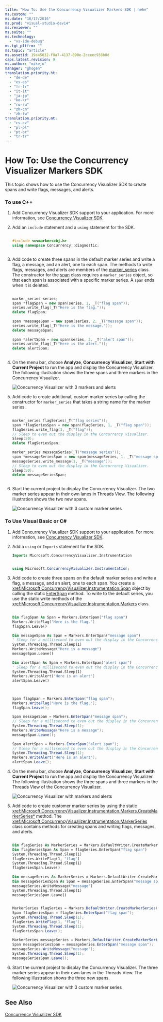 ```yaml
---
title: "How To: Use the Concurrency Visualizer Markers SDK | hehe"
ms.custom: ""
ms.date: "10/17/2016"
ms.prod: "visual-studio-dev14"
ms.reviewer: ""
ms.suite: ""
ms.technology: 
  - "vs-ide-debug"
ms.tgt_pltfrm: ""
ms.topic: "article"
ms.assetid: 19a45032-f8a7-4137-890e-2ceeec938b8d
caps.latest.revision: 9
ms.author: "mikejo"
manager: "ghogen"
translation.priority.ht: 
  - "de-de"
  - "es-es"
  - "fr-fr"
  - "it-it"
  - "ja-jp"
  - "ko-kr"
  - "ru-ru"
  - "zh-cn"
  - "zh-tw"
translation.priority.mt: 
  - "cs-cz"
  - "pl-pl"
  - "pt-br"
  - "tr-tr"
---
```

# How To: Use the Concurrency Visualizer Markers SDK
This topic shows how to use the Concurrency Visualizer SDK to create spans and write flags, messages, and alerts.  
  
### To use C++  
  
1.  Add Concurrency Visualizer SDK support to your application. For more information, see [Concurrency Visualizer SDK](../profiling/concurrency-visualizer-sdk.md).  
  
2.  Add an `include` statement and a `using` statement for the SDK.  
  
    ```cpp  
  
    #include <cvmarkersobj.h>  
    using namespace Concurrency::diagnostic;  
  
    ```  
  
3.  Add code to create three spans in the default marker series and write a flag, a message, and an alert, one to each span. The methods to write flags, messages, and alerts are members of the [marker_series](../profiling/marker_series-class.md) class. The constructor for the [span](../profiling/span-class.md) class requires a `marker_series` object, so that each span is associated with a specific marker series. A `span` ends when it is deleted.  
  
    ```cpp  
  
    marker_series series;  
    span *flagSpan = new span(series, 1, _T("flag span"));  
    series.write_flag(_T("Here is the flag."));  
    delete flagSpan;  
  
    span *messageSpan = new span(series, 2, _T("message span"));  
    series.write_flag(_T("Here is the message."));  
    delete messageSpan;  
  
    span *alertSpan = new span(series, 3, _T("alert span"));  
    series.write_flag(_T("Here is the alert."));  
    delete alertSpan;  
  
    ```  
  
4.  On the menu bar, choose **Analyze**, **Concurrency Visualizer**, **Start with Current Project** to run the app and display the Concurrency Visualizer. The following illustration shows the three spans and three markers in the Concurrency Visualizer.  
  
     ![Concurrency Visualizer with 3 markers and alerts](../profiling/media/cvmarkersnative.png "CvMarkersNative")  
  
5.  Add code to create additional, custom marker series by calling the constructor for `marker_series` that takes a string name for the marker series.  
  
    ```cpp  
  
    marker_series flagSeries(_T("flag series"));  
    span *flagSeriesSpan = new span(flagSeries, 1, _T("flag span"));  
    flagSeries.write_flag(1, _T("flag"));  
    // Sleep to even out the display in the Concurrency Visualizer.  
    Sleep(50);  
    delete flagSeriesSpan;  
  
    marker_series messageSeries(_T("message series"));  
    span *messageSeriesSpan = new span(messageSeries, 1, _T("message span"));  
    messageSeries.write_message(1, _T("message"));  
    // Sleep to even out the display in the Concurrency Visualizer.  
    Sleep(50);  
    delete messageSeriesSpan;  
  
    ```  
  
6.  Start the current project to display the Concurrency Visualizer. The two marker series appear in their own lanes in Threads View. The following illustration shows the two new spans.  
  
     ![Concurrency Visualizer with 3 custom marker series](../profiling/media/cvmarkerseriesnative.png "CvMarkerSeriesNative")  
  
### To Use Visual Basic or C#  
  
1.  Add Concurrency Visualizer SDK support to your application. For more information, see [Concurrency Visualizer SDK](../profiling/concurrency-visualizer-sdk.md).  
  
2.  Add a `using` or `Imports` statement for the SDK.  
  
    ```vb  
    Imports Microsoft.ConcurrencyVisualizer.Instrumentation  
  
    ```  
  
    ```c#  
    using Microsoft.ConcurrencyVisualizer.Instrumentation;  
    ```  
  
3.  Add code to create three spans on the default marker series and write a flag, a message, and an alert, one to each span. You create a <xref:Microsoft.ConcurrencyVisualizer.Instrumentation.Span> object by calling the static [EnterSpan](assetId:///EnterSpan?qualifyHint=False&autoUpgrade=True) method. To write to the default series, you use the static write methods of the <xref:Microsoft.ConcurrencyVisualizer.Instrumentation.Markers> class.  
  
    ```vb  
  
    Dim flagSpan As Span = Markers.EnterSpan("flag span")  
    Markers.WriteFlag("Here is the flag.")  
    flagSpan.Leave()  
  
    Dim messageSpan As Span = Markers.EnterSpan("message span")  
    ' Sleep for a millisecond to even out the display in the Concurrency Visualizer.  
    System.Threading.Thread.Sleep(1)  
    Markers.WriteMessage("Here is a message")  
    messageSpan.Leave()  
  
    Dim alertSpan As Span = Markers.EnterSpan("alert span")  
    ' Sleep for a millisecond to even out the display in the Concurrency Visualizer.  
    System.Threading.Thread.Sleep(1)  
    Markers.WriteAlert("Here is an alert")  
    alertSpan.Leave()  
  
    ```  
  
    ```c#  
  
    Span flagSpan = Markers.EnterSpan("flag span");  
    Markers.WriteFlag("Here is the flag.");  
    flagSpan.Leave();  
  
    Span messageSpan = Markers.EnterSpan("message span");  
    // Sleep for a millisecond to even out the display in the Concurrency Visualizer.  
    System.Threading.Thread.Sleep(1);  
    Markers.WriteMessage("Here is a message");  
    messageSpan.Leave();  
  
    Span alertSpan = Markers.EnterSpan("alert span");  
    // Sleep for a millisecond to even out the display in the Concurrency Visualizer.  
    System.Threading.Thread.Sleep(1);  
    Markers.WriteAlert("Here is an alert");  
    alertSpan.Leave();  
    ```  
  
4.  On the menu bar, choose **Analyze**, **Concurrency Visualizer**, **Start with Current Project** to run the app and display the Concurrency Visualizer. The following illustration shows the three spans and three markers in the Threads View of the Concurrency Visualizer.  
  
     ![Concurrency Visualizer with markers and alerts](../profiling/media/cvmarkersmanaged.png "CvMarkersManaged")  
  
5.  Add code to create customer marker series by using the static <xref:Microsoft.ConcurrencyVisualizer.Instrumentation.Markers.CreateMarkerSeries*> method. The <xref:Microsoft.ConcurrencyVisualizer.Instrumentation.MarkerSeries> class contains methods for creating spans and writing flags, messages, and alerts.  
  
    ```vb  
  
    Dim flagSeries As MarkerSeries = Markers.DefaultWriter.CreateMarkerSeries("flag series")  
    Dim flagSeriesSpan As Span = flagSeries.EnterSpan("flag span")  
    System.Threading.Thread.Sleep(1)  
    flagSeries.WriteFlag(1, "flag")  
    System.Threading.Thread.Sleep(1)  
    flagSeriesSpan.Leave()  
  
    Dim messageSeries As MarkerSeries = Markers.DefaultWriter.CreateMarkerSeries("message series")  
    Dim messageSeriesSpan As Span = messageSeries.EnterSpan("message span")  
    messageSeries.WriteMessage("message")  
    System.Threading.Thread.Sleep(1)  
    messageSeriesSpan.Leave()  
    ```  
  
    ```c#  
  
    MarkerSeries flagSeries = Markers.DefaultWriter.CreateMarkerSeries("flag series");  
    Span flagSeriesSpan = flagSeries.EnterSpan("flag span");  
    System.Threading.Thread.Sleep(1);  
    flagSeries.WriteFlag(1, "flag");  
    System.Threading.Thread.Sleep(1);  
    flagSeriesSpan.Leave();  
  
    MarkerSeries messageSeries = Markers.DefaultWriter.CreateMarkerSeries("message series");  
    Span messageSeriesSpan = messageSeries.EnterSpan("message span");  
    messageSeries.WriteMessage("message");  
    System.Threading.Thread.Sleep(1);  
    messageSeriesSpan.Leave();  
    ```  
  
6.  Start the current project to display the Concurrency Visualizer. The three marker series appear in their own lanes in the Threads View. The following illustration shows the three new spans.  
  
     ![Concurrency Visualizer with 3 custom marker series](../profiling/media/cvmarkerseriesmanaged.png "CvMarkerSeriesManaged")  
  
## See Also  
 [Concurrency Visualizer SDK](../profiling/concurrency-visualizer-sdk.md)